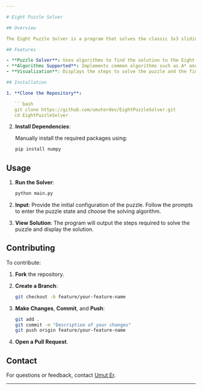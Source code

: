 ```yaml
---

# Eight Puzzle Solver

## Overview

The Eight Puzzle Solver is a program that solves the classic 3x3 sliding puzzle game known as the Eight Puzzle. The puzzle consists of eight numbered tiles and one empty space, and the goal is to arrange the tiles in a specific order by sliding them into the empty space.

## Features

- **Puzzle Solver**: Uses algorithms to find the solution to the Eight Puzzle.
- **Algorithms Supported**: Implements common algorithms such as A* and BFS for solving the puzzle.
- **Visualization**: Displays the steps to solve the puzzle and the final solution.

## Installation

1. **Clone the Repository**:

   ```bash
   git clone https://github.com/umuterdev/EightPuzzleSolver.git
   cd EightPuzzleSolver
   ```

2. **Install Dependencies**:

   Manually install the required packages using:

   ```bash
   pip install numpy
   ```

## Usage

1. **Run the Solver**:

   ```bash
   python main.py
   ```

2. **Input**: Provide the initial configuration of the puzzle. Follow the prompts to enter the puzzle state and choose the solving algorithm.

3. **View Solution**: The program will output the steps required to solve the puzzle and display the solution.

## Contributing

To contribute:

1. **Fork** the repository.
2. **Create a Branch**:

   ```bash
   git checkout -b feature/your-feature-name
   ```

3. **Make Changes**, **Commit**, and **Push**:

   ```bash
   git add .
   git commit -m "Description of your changes"
   git push origin feature/your-feature-name
   ```

4. **Open a Pull Request**.

## Contact

For questions or feedback, contact [Umut Er](https://github.com/umuterdev).

---
```

